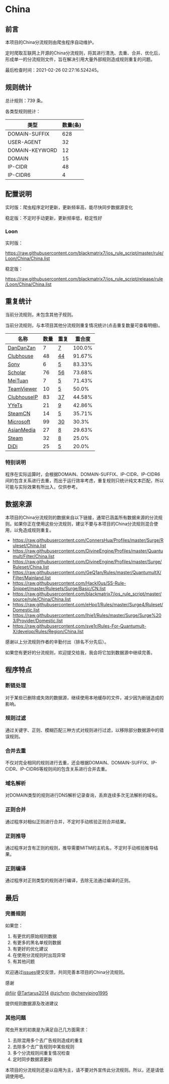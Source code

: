# China

## 前言

本项目的China分流规则由爬虫程序自动维护。

定时爬取互联网上开源的China分流规则，将其进行清洗、去重、合并、优化后，形成单一的分流规则文件，旨在解决引用大量外部规则造成规则重复的问题。



最后检查时间：2021-02-26 02:27:16.524245。

## 规则统计

总计规则：739 条。

各类型规则统计：

| 类型 | 数量(条) |
| ---- | ---- |
| DOMAIN-SUFFIX | 628 |
| USER-AGENT | 32 |
| DOMAIN-KEYWORD | 12 |
| DOMAIN | 15 |
| IP-CIDR | 48 |
| IP-CIDR6 | 4 |
## 配置说明

实时版：爬虫程序定时更新，更新频率高，能尽快同步数据源变化

稳定版：不定时手动更新，更新频率低，稳定性好

### Loon 
实时版：

https://raw.githubusercontent.com/blackmatrix7/ios_rule_script/master/rule/Loon/China/China.list

稳定版：

https://raw.githubusercontent.com/blackmatrix7/ios_rule_script/release/rule/Loon/China/China.list

## 重复统计


当前分流规则，未包含其他子规则。


当前分流规则，与本项目其他分流规则重复情况统计(点击重复数量可查看明细)。



| 名称 | 数量 | 重复 | 重合度 |
| ---- | ---- | ---- | ------ |
|  [DanDanZan](https://github.com/blackmatrix7/ios_rule_script/tree/master/rule/Loon/DanDanZan)    | 7   | [7](https://raw.githubusercontent.com/blackmatrix7/ios_rule_script/master/rule/Loon/China/China_Repeat.list)   |   100.0% |
|  [Clubhouse](https://github.com/blackmatrix7/ios_rule_script/tree/master/rule/Loon/Clubhouse)    | 48   | [44](https://raw.githubusercontent.com/blackmatrix7/ios_rule_script/master/rule/Loon/China/China_Repeat.list)   |   91.67% |
|  [Sony](https://github.com/blackmatrix7/ios_rule_script/tree/master/rule/Loon/Sony)    | 6   | [5](https://raw.githubusercontent.com/blackmatrix7/ios_rule_script/master/rule/Loon/China/China_Repeat.list)   |   83.33% |
|  [Scholar](https://github.com/blackmatrix7/ios_rule_script/tree/master/rule/Loon/Scholar)    | 76   | [56](https://raw.githubusercontent.com/blackmatrix7/ios_rule_script/master/rule/Loon/China/China_Repeat.list)   |   73.68% |
|  [MeiTuan](https://github.com/blackmatrix7/ios_rule_script/tree/master/rule/Loon/MeiTuan)    | 7   | [5](https://raw.githubusercontent.com/blackmatrix7/ios_rule_script/master/rule/Loon/China/China_Repeat.list)   |   71.43% |
|  [TeamViewer](https://github.com/blackmatrix7/ios_rule_script/tree/master/rule/Loon/TeamViewer)    | 10   | [5](https://raw.githubusercontent.com/blackmatrix7/ios_rule_script/master/rule/Loon/China/China_Repeat.list)   |   50.0% |
|  [ClubhouseIP](https://github.com/blackmatrix7/ios_rule_script/tree/master/rule/Loon/ClubhouseIP)    | 83   | [37](https://raw.githubusercontent.com/blackmatrix7/ios_rule_script/master/rule/Loon/China/China_Repeat.list)   |   44.58% |
|  [YYeTs](https://github.com/blackmatrix7/ios_rule_script/tree/master/rule/Loon/YYeTs)    | 21   | [9](https://raw.githubusercontent.com/blackmatrix7/ios_rule_script/master/rule/Loon/China/China_Repeat.list)   |   42.86% |
|  [SteamCN](https://github.com/blackmatrix7/ios_rule_script/tree/master/rule/Loon/SteamCN)    | 14   | [5](https://raw.githubusercontent.com/blackmatrix7/ios_rule_script/master/rule/Loon/China/China_Repeat.list)   |   35.71% |
|  [Microsoft](https://github.com/blackmatrix7/ios_rule_script/tree/master/rule/Loon/Microsoft)    | 99   | [30](https://raw.githubusercontent.com/blackmatrix7/ios_rule_script/master/rule/Loon/China/China_Repeat.list)   |   30.3% |
|  [AsianMedia](https://github.com/blackmatrix7/ios_rule_script/tree/master/rule/Loon/AsianMedia)    | 27   | [8](https://raw.githubusercontent.com/blackmatrix7/ios_rule_script/master/rule/Loon/China/China_Repeat.list)   |   29.63% |
|  [Steam](https://github.com/blackmatrix7/ios_rule_script/tree/master/rule/Loon/Steam)    | 32   | [8](https://raw.githubusercontent.com/blackmatrix7/ios_rule_script/master/rule/Loon/China/China_Repeat.list)   |   25.0% |
|  [DiDi](https://github.com/blackmatrix7/ios_rule_script/tree/master/rule/Loon/DiDi)    | 25   | [5](https://raw.githubusercontent.com/blackmatrix7/ios_rule_script/master/rule/Loon/China/China_Repeat.list)   |   20.0% |
### 特别说明
程序在实际运算时，会根据DOMAIN、DOMAIN-SUFFIX、IP-CIDR、IP-CIDR6间的包含关系进行去重，而出于运行效率考虑，重复规则只统计纯文本匹配，所以可能与实际效果有所出入，仅供参考。

## 数据来源

本项目的China分流规则的数据来自以下链接，通常已涵盖所有数据来源的分流规则。如果你正在使用这些分流规则，建议不要与本项目的China分流规则混合使用，以免造成规则重复。

- https://raw.githubusercontent.com/ConnersHua/Profiles/master/Surge/Ruleset/China.list
- https://raw.githubusercontent.com/DivineEngine/Profiles/master/Quantumult/Filter/China.list
- https://raw.githubusercontent.com/DivineEngine/Profiles/master/Surge/Ruleset/China.list
- https://raw.githubusercontent.com/GeQ1an/Rules/master/QuantumultX/Filter/Mainland.list
- https://raw.githubusercontent.com/Hackl0us/SS-Rule-Snippet/master/Rulesets/Surge/Basic/CN.list
- https://raw.githubusercontent.com/blackmatrix7/ios_rule_script/master/source/rule/China/China.list
- https://raw.githubusercontent.com/eHpo1/Rules/master/Surge4/Ruleset/Domestic.list
- https://raw.githubusercontent.com/lhie1/Rules/master/Surge/Surge%203/Provider/Domestic.list
- https://raw.githubusercontent.com/sve1r/Rules-For-Quantumult-X/develop/Rules/Region/China.list


感谢以上分流规则作者的辛勤付出（排名不分先后）。

如果您有更好的分流规则，欢迎提交给我，我会将它加到数据源中继续完善。

## 程序特点

### 断链处理

对于某些已删除或失效的数据源，继续使用本地缓存的文件，减少因为断链造成的影响。

### 规则过滤

通过关键字、正则、模糊匹配三种方式对规则进行过滤，以移除部分数据源中的错误规则。

### 合并去重

不仅对完全相同的规则进行去重，还会根据DOMAIN、DOMAIN-SUFFIX、IP-CIDR、IP-CIDR6等规则间的包含关系进行合并去重。

### 域名解析

对DOMAIN类型的规则进行DNS解析记录查询，丢弃连续多次无法解析的域名。

### 正则合并

通过程序对相似正则进行合并，不定时手动核验正则合并结果。

### 正则推导

通过程序对含有正则的规则，推导需要MITM的主机名，不定时手动核验推导结果。

### 正则编译

通过程序对正则类型的规则进行编译，去除无法通过编译的正则。

## 最后

### 完善规则

如果您：

1. 有更优的原始规则数据
2. 有更多的黑名单规则数据
3. 有更好的优化建议
4. 在使用分流规则时出现异常
5. 有其他问题

欢迎通过[issues](https://github.com/blackmatrix7/ios_rule_script/issues/new)提交反馈，共同完善本项目的China分流规则。

感谢

[@fiiir](https://github.com/fiiir) [@Tartarus2014](https://github.com/Tartarus2014) [@zjcfynn](https://github.com/zjcfynn) [@chenyiping1995](https://github.com/chenyiping1995) 

提供规则数据源及改进建议

### 其他问题

爬虫开发的初衷是为满足自己几方面需求：

1. 去除混用多个去广告规则造成的重复
2. 去除多个去广告规则中某些规则
3. 多个分流规则间重复情况检查
4. 定时同步数据源更新

本项目的分流规则还是以自用为主，请不要对外宣传此分流规则。所以，还是请低调使用吧。